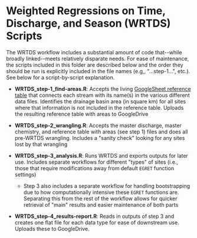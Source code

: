 # Weighted Regressions on Time, Discharge, and Season (WRTDS) Scripts

The WRTDS workflow includes a substantial amount of code that--while broadly linked--meets relatively disparate needs. For ease of maintenance, the scripts included in this folder are described below and the order they should be run is explicitly included in the file names (e.g,, "...step-1...", etc.). See below for a script-by-script explanation.

- **WRTDS_step-1_find-areas.R**: Accepts the living [GoogleSheet reference table](https://docs.google.com/spreadsheets/d/11Noj6UnAliyA_R96c0a0nrDlukweJAW_O017E88DLBo/edit#gid=1340120887) that connects each stream with its name(s) in the various different data files. Identifies the drainage basin area (in square km) for all sites where that information is not included in the reference table. Uploads the resulting reference table with areas to GoogleDrive

- **WRTDS_step-2_wrangling.R**: Accepts the master discharge, master chemistry, and reference table with areas (see step 1) files and does all pre-WRTDS wrangling. Includes a "sanity check" looking for any sites lost by that wrangling

- **WRTDS_step-3_analysis.R**: Runs WRTDS and exports outputs for later use. Includes separate workflows for different "types" of sites (i.e., those that require modifications away from default `EGRET` function settings)

    - Step 3 also includes a separate workflow for handling bootstrapping due to how computationally intensive these `EGRET` functions are. Separating this from the rest of the workflow allows for quicker retrieval of "main" results and easier maintenance of both parts

- **WRTDS_step-4_results-report.R**: Reads in outputs of step 3 and creates one flat file for each data type for ease of downstream use. Uploads these to GoogleDrive.
